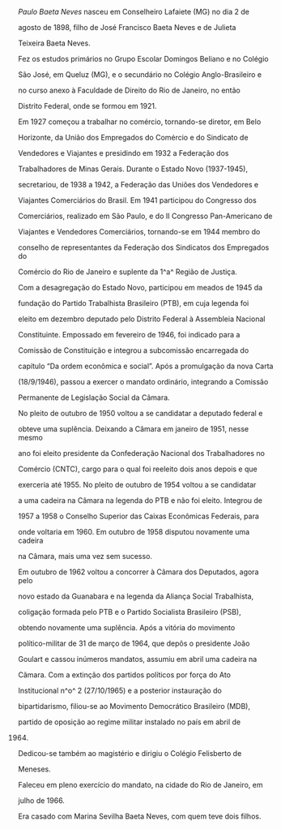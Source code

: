 

*Paulo Baeta Neves* nasceu em Conselheiro Lafaiete (MG) no dia 2 de

agosto de 1898, filho de José Francisco Baeta Neves e de Julieta

Teixeira Baeta Neves.



Fez os estudos primários no Grupo Escolar Domingos Beliano e no Colégio

São José, em Queluz (MG), e o secundário no Colégio Anglo-Brasileiro e

no curso anexo à Faculdade de Direito do Rio de Janeiro, no então

Distrito Federal, onde se formou em 1921.



Em 1927 começou a trabalhar no comércio, tornando-se diretor, em Belo

Horizonte, da União dos Empregados do Comércio e do Sindicato de

Vendedores e Viajantes e presidindo em 1932 a Federação dos

Trabalhadores de Minas Gerais. Durante o Estado Novo (1937-1945),

secretariou, de 1938 a 1942, a Federação das Uniões dos Vendedores e

Viajantes Comerciários do Brasil. Em 1941 participou do Congresso dos

Comerciários, realizado em São Paulo, e do II Congresso Pan-Americano de

Viajantes e Vendedores Comerciários, tornando-se em 1944 membro do

conselho de representantes da Federação dos Sindicatos dos Empregados do

Comércio do Rio de Janeiro e suplente da 1^a^ Região de Justiça.



Com a desagregação do Estado Novo, participou em meados de 1945 da

fundação do Partido Trabalhista Brasileiro (PTB), em cuja legenda foi

eleito em dezembro deputado pelo Distrito Federal à Assembleia Nacional

Constituinte. Empossado em fevereiro de 1946, foi indicado para a

Comissão de Constituição e integrou a subcomissão encarregada do

capítulo “Da ordem econômica e social”. Após a promulgação da nova Carta

(18/9/1946), passou a exercer o mandato ordinário, integrando a Comissão

Permanente de Legislação Social da Câmara.



No pleito de outubro de 1950 voltou a se candidatar a deputado federal e

obteve uma suplência. Deixando a Câmara em janeiro de 1951, nesse mesmo

ano foi eleito presidente da Confederação Nacional dos Trabalhadores no

Comércio (CNTC), cargo para o qual foi reeleito dois anos depois e que

exerceria até 1955. No pleito de outubro de 1954 voltou a se candidatar

a uma cadeira na Câmara na legenda do PTB e não foi eleito. Integrou de

1957 a 1958 o Conselho Superior das Caixas Econômicas Federais, para

onde voltaria em 1960. Em outubro de 1958 disputou novamente uma cadeira

na Câmara, mais uma vez sem sucesso.



Em outubro de 1962 voltou a concorrer à Câmara dos Deputados, agora pelo

novo estado da Guanabara e na legenda da Aliança Social Trabalhista,

coligação formada pelo PTB e o Partido Socialista Brasileiro (PSB),

obtendo novamente uma suplência. Após a vitória do movimento

político-militar de 31 de março de 1964, que depôs o presidente João

Goulart e cassou inúmeros mandatos, assumiu em abril uma cadeira na

Câmara. Com a extinção dos partidos políticos por força do Ato

Institucional n^o^ 2 (27/10/1965) e a posterior instauração do

bipartidarismo, filiou-se ao Movimento Democrático Brasileiro (MDB),

partido de oposição ao regime militar instalado no país em abril de

1964.



Dedicou-se também ao magistério e dirigiu o Colégio Felisberto de

Meneses.



Faleceu em pleno exercício do mandato, na cidade do Rio de Janeiro, em

julho de 1966.



Era casado com Marina Sevilha Baeta Neves, com quem teve dois filhos.



